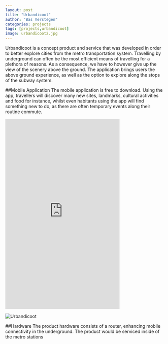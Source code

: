 ```yaml
---
layout: post
title: "Urbandicoot"
author: "Bas Verstegen"
categories: projects
tags: [projects,urbandicoot]
image: urbandicoot2.jpg
---
```


Urbandicoot is a concept product and service that was developed in order to better explore cities from the metro transportation system.
Travelling by underground can often be the most efficient means of travelling for a plethora of reasons. As a consequence, we have to however give up the view of the scenery above the ground. The application brings users the above ground experience, as well as the option to explore along the stops of the subway system.

##Mobile Application
The mobile application is free to download. Using the app, travellers will discover many new sites, landmarks, cultural activities and food for instance, whilst even habitants using the app will find something new to do, as there are often temporary events along their routine commute.
<iframe width="360" height="600" src="https://github.com/user-attachments/assets/71c89f0f-5d48-4e0e-b6ec-ea81188410d7" frameborder="0" allowfullscreen></iframe>

![Urbandicoot](https://github.com/user-attachments/assets/7eaa8c0c-6271-4285-9cda-521e096d4fa8)


##Hardware
The product hardware consists of a router, enhancing mobile connectivity in the underground. The product would be serviced inside of the metro stations

